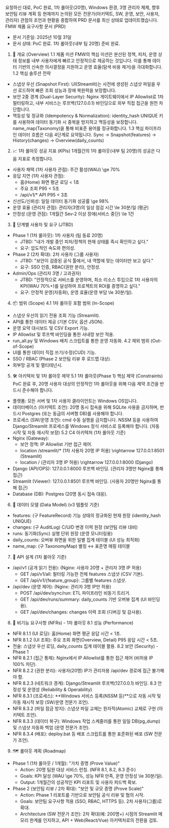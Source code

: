 요청하신 대로, PoC 완료, 1차 롤아웃(20명), Windows 환경, 3명 관리자 체제, 향후 보안팀 리뷰 계획 등 현재까지 논의된 모든 전문가(아키텍트, SW, 운영, 보안, 사용자, 관리자) 관점의 조언과 현황을 종합하여 PRD 문서를 최신 상태로 업데이트했습니다.
FMW 제품 요구사항 문서 (PRD)
 * 문서 기준일: 2025년 10월 31일
 * 문서 상태: PoC 완료. 1차 롤아웃(내부 팀 20명) 준비 완료.
1. 🎯 개요 (Overview)
1.1 제품 미션
FMW의 핵심 미션은 분산된 정책, 피처, 운영 상태 정보를 내부 사용자에게 빠르고 안정적으로 제공하는 것입니다. 이를 통해 데이터 기반의 신속한 의사결정을 지원하고 운영 효율(탐색 비용 제거)을 극대화합니다.
1.2 핵심 솔루션 전략
 * 스냅샷 우선 (Snapshot First): UI(Streamlit)는 사전에 생성된 스냅샷 파일을 우선 로드하여 빠른 조회 성능과 장애 복원력을 보장합니다.
 * 보안 2중 경계 (Dual-Layer Security): Nginx 게이트웨이에서 IP Allowlist로 1차 필터링하고, 내부 서비스는 루프백(127.0.0.1) 바인딩으로 외부 직접 접근을 원천 차단합니다.
 * 멱등성 및 정규화 (Idempotency & Normalization): identity_hash UNIQUE 키를 사용하여 데이터 동기화 시 중복을 방지하고 멱등성을 보장합니다. name_map(Taxonomy)을 통해 비표준 용어를 정규화합니다.
1.3 핵심 파이프라인
데이터 흐름은 다음 4단계로 요약됩니다.
Sync → Snapshot(features) → History(changes) → Overview(daily_counts)
2. 📈 1차 롤아웃 성공 지표 (KPIs)
1개월간의 1차 롤아웃(내부 팀 20명)의 성공은 다음 지표로 측정합니다.
 * 사용자 채택 (1차 사용자 관점): 주간 활성(WAU) \ge 70%
 * 응답 지연 (1차 사용자 관점):
   * 홈(Home) 화면 평균 로딩 < 1초
   * 주요 조회 P95 < 5초
   * /api/v1/* API P95 < 3초
 * 신선도/신뢰성: 일일 데이터 동기화 성공률 \ge 98%
 * 운영 효율 (관리자 관점): 관리자(3명)의 일상 점검 시간 \le 30분/일 (평균)
 * 안정성 (운영 관점): 1개월간 Sev-2 이상 장애(서비스 중단) \le 1건
3. 👥 단계별 사용자 및 요구 (JTBD)
 * Phase 1 (1차 롤아웃): 1차 사용자 (팀 동료 20명)
   * JTBD: "내가 개발 중인 피처/정책의 현재 상태를 즉시 확인하고 싶다."
   * 요구: 압도적인 속도와 편의성.
 * Phase 2 (2차 확대): 2차 사용자 (그룹 사용자)
   * JTBD: "보안이 검증된 공식 툴에서, 내 역할에 맞는 데이터만 보고 싶다."
   * 요구: SSO 인증, RBAC(권한 분리), 안정성.
 * Admin/Ops (관리자 3명 / 고과권자)
   * JTBD: "안정적으로 서비스를 운영하며, 최소 리소스 투입으로 1차 사용자의 KPI(WAU 70%+)를 달성하여 프로젝트의 ROI를 증명하고 싶다."
   * 요구: 안정적 운영(자동화), 운영 효율(운영 부담 \le 30분/일).
4. 📦 범위 (Scope)
4.1 1차 롤아웃 포함 범위 (In-Scope)
 * 스냅샷 우선의 읽기 전용 조회 기능 (Streamlit).
 * API를 통한 데이터 제공 (기본 CSV, 옵션 JSON).
 * 운영 요약 대시보드 및 CSV Export 기능.
 * IP Allowlist 및 루프백 바인딩을 통한 사내망 보안 적용.
 * run_all.py 및 Windows 배치 스크립트를 통한 운영 자동화.
4.2 제외 범위 (Out-of-Scope)
 * UI를 통한 데이터 직접 쓰기/수정(CUD) 기능.
 * SSO / RBAC (Phase 2 보안팀 리뷰 후 로드맵 대상).
 * 외부망 공개 및 멀티테넌시.
5. 🛠️ 아키텍처 및 1차 롤아웃 제약
5.1 1차 롤아웃(Phase 1) 핵심 제약 (Constraints)
PoC 완료 후, 20명 사용자 대상의 안정적인 1차 롤아웃을 위해 다음 제약 조건을 반드시 준수해야 합니다.
 * 플랫폼: 모든 서버 및 1차 사용자 클라이언트는 Windows OS입니다.
 * 데이터베이스 (아키텍트 조언): 20명 동시 접속을 위해 SQLite 사용을 금지하며, 반드시 Postgres (또는 동급의 서버형 DB)를 사용해야 합니다.
 * 프로세스 (SW/운영 조언): cmd 수동 실행을 금지합니다. NSSM 등을 사용하여 Django/Streamlit 프로세스를 Windows 정식 서비스로 등록해야 합니다. (자동 시작 및 자동 재시작 보장)
5.2 C4 아키텍처 (1차 롤아웃 기준)
 * Nginx (Gateway):
   * 보안 정책: IP Allowlist 기반 접근 제어.
   * location /streamlit/* (1차 사용자 20명 IP 허용) \rightarrow 127.0.0.1:8501 (Streamlit)
   * location / (관리자 3명 IP 허용) \rightarrow 127.0.0.1:8000 (Django)
 * Django (API/OPS): 127.0.0.1:8000 루프백 바인딩. (관리자 3명만 Nginx를 통해 접근)
 * Streamlit (Viewer): 127.0.0.1:8501 루프백 바인딩. (사용자 20명만 Nginx를 통해 접근)
 * Database (DB): Postgres (20명 동시 접속 대응).
6. 💾 데이터 모델 (Data Model)
(v3 템플릿 기준)
 * features: (구 FeatureRecord) 기능 상태의 정규화된 현재 원장 (identity_hash UNIQUE)
 * changes: (구 AuditLog) C/U/D 변경 이력 원장 (보안팀 리뷰 대비)
 * runs: 동기화(Sync) 실행 단위 원장 (운영 모니터링용)
 * daily_counts: 오버뷰 화면을 위한 일별 집계 테이블 (UI 성능 최적화)
 * name_map: (구 TaxonomyMap) 별칭 ↔ 표준명 매핑 테이블
7. 🔌 API 설계 (1차 롤아웃 기준)
 * /api/v1 (공개 읽기 전용): (Nginx: 사용자 20명 + 관리자 3명 IP 허용)
   * GET /api/v1/all: 필터링 가능한 전체 features 스냅샷 (CSV 기본).
   * GET /api/v1/{feature_group}: 그룹별 features 스냅샷.
 * /api/dev (운영 제어): (Nginx: 관리자 3명 IP만 허용)
   * POST /api/dev/sync/run: ETL 파이프라인 비동기 트리거.
   * GET /api/dev/runs/summary: daily_counts 기반 오버뷰 집계 (UI 바인딩용).
   * GET /api/dev/changes: changes 이력 조회 (디버깅 및 감사용).
8. 💎 비기능 요구사항 (NFRs) - 1차 롤아웃
8.1 성능 (Performance)
 * NFR 8.1.1 (UI 로딩): 홈(Home) 화면 평균 응답 시간 < 1초.
 * NFR 8.1.2 (UI 조회): 주요 조회 화면(Overview, Detail) P95 응답 시간 < 5초.
 * 전술: 스냅샷 우선 로딩, daily_counts 집계 테이블 활용.
8.2 보안 (Security) - Phase 1
 * NFR 8.2.1 (접근 통제): Nginx에서 IP Allowlist를 통한 접근 제어 (비허용 IP 100% 차단).
 * NFR 8.2.2 (권한 분리): 사용자(20명) IP가 관리자용 /api/dev 경로에 접근 불가해야 함.
 * NFR 8.2.3 (네트워크 경계): Django/Streamlit 루프백(127.0.0.1) 바인딩.
8.3 안정성 및 운영성 (Reliability & Operability)
 * NFR 8.3.1 (프로세스): **Windows 서비스 등록(NSSM 등)**으로 자동 시작 및 자동 재시작 보장 (SW/운영 전문가 조언).
 * NFR 8.3.2 (파일 잠금 방지): 스냅샷 파일 교체는 원자적(Atomic) 교체로 구현 (아키텍트 조언).
 * NFR 8.3.3 (데이터 복구): Windows 작업 스케줄러를 통한 일일 DB(pg_dump) 및 스냅샷 자동화 백업 (운영 전문가 조언).
 * NFR 8.3.4 (배포): deploy.bat 등 배포 스크립트를 통한 표준화된 배포 (SW 전문가 조언).
9. 🗺️ 롤아웃 계획 (Roadmap)
 * Phase 1 (1차 롤아웃 / 1개월): "가치 증명 (Prove Value)"
   * Action: 20명 팀원 대상 서비스 런칭. (NFR 8.1, 8.2, 8.3 준수)
   * Goals: KPI 달성 (WAU \ge 70%, 성능 NFR 만족, 운영 안정성 \le 30분/일).
   * Output: 1개월간의 성공적인 KPI 리포트 및 사용자 피드백 확보.
 * Phase 2 (보안팀 리뷰 / 2차 확대): "보안 및 규모 증명 (Prove Scale)"
   * Action: Phase 1 리포트를 기반으로 보안팀 공식 리뷰 및 협의 시작.
   * Goals: 보안팀 요구사항 적용 (SSO, RBAC, HTTPS 등). 2차 사용자(그룹)로 확대.
   * Architecture (SW 전문가 조언): 2차 확대(예: 200명+) 시점의 Streamlit 메모리 한계를 인지하고, API + Web(React/Vue) 아키텍처로의 전환을 검토.
